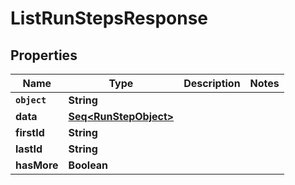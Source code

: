 

# ListRunStepsResponse


## Properties

Name | Type | Description | Notes
------------ | ------------- | ------------- | -------------
**`object`** | **String** |  | 
**data** | [**Seq&lt;RunStepObject&gt;**](RunStepObject.md) |  | 
**firstId** | **String** |  | 
**lastId** | **String** |  | 
**hasMore** | **Boolean** |  | 



